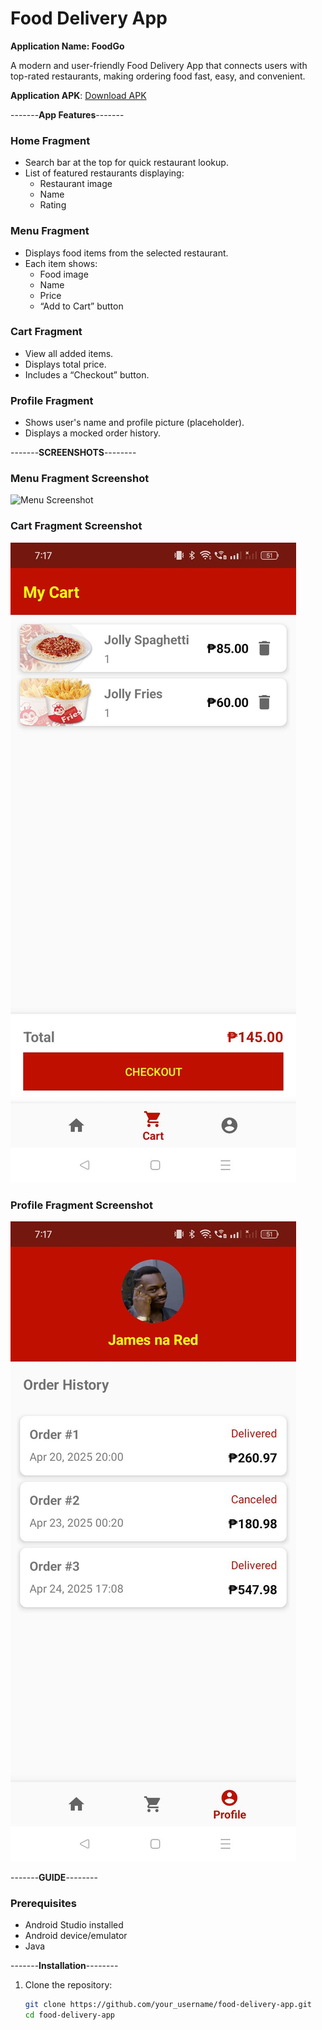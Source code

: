 # **Food Delivery App**  
**Application Name: FoodGo**

A modern and user-friendly Food Delivery App that connects users with top-rated restaurants, making ordering food fast, easy, and convenient.

**Application APK**: [Download APK](https://mega.nz/file/WccBDLZb#z2Ku8K9RvJtdfL46LTKH5rRTi2_rsus3PlHjQfPK0Sk)

-------**App Features**-------

### **Home Fragment**
- Search bar at the top for quick restaurant lookup.
- List of featured restaurants displaying:
  - Restaurant image  
  - Name  
  - Rating  

### **Menu Fragment**
- Displays food items from the selected restaurant.
- Each item shows:
  - Food image  
  - Name  
  - Price  
  - “Add to Cart” button  

### **Cart Fragment**
- View all added items.
- Displays total price.
- Includes a “Checkout” button.

### **Profile Fragment**
- Shows user's name and profile picture (placeholder).
- Displays a mocked order history.

-------**SCREENSHOTS**--------

### **Menu Fragment Screenshot**
![Menu Screenshot](menu.jpg)

### **Cart Fragment Screenshot**
![Cart Screenshot](cart.jpg)

### **Profile Fragment Screenshot**
![Profile Screenshot](profile.jpg)

-------**GUIDE**--------

### **Prerequisites**
- Android Studio installed
- Android device/emulator
- Java

-------**Installation**--------
1. Clone the repository:
   ```bash
   git clone https://github.com/your_username/food-delivery-app.git
   cd food-delivery-app

